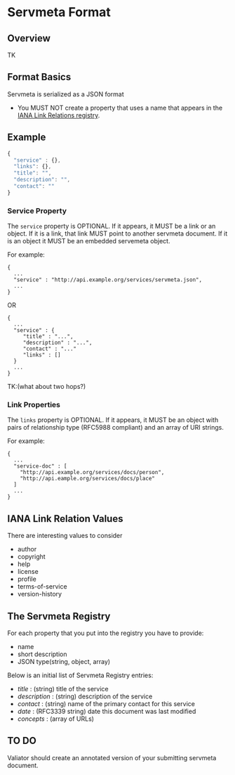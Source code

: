 # Servmeta Format

## Overview
TK

## Format Basics
Servmeta is serialized as a JSON format

 * You MUST NOT create a property that uses a name that appears in the [IANA Link Relations registry](https://www.iana.org/assignments/link-relations/link-relations.xml).
 

## Example

```javascript
{
  "service" : {},
  "links": {},
  "title": "",
  "description": "",
  "contact": ""
}
```

### Service Property
The `service` property is OPTIONAL. If it appears, it MUST be a link or an object. If it is a link, that link MUST point to another servmeta document. If it is an object it MUST be an embedded servemeta object.

For example:
```
{
  ...
  "service" : "http://api.example.org/services/servmeta.json",
  ...
}
```
OR
```
{
  ...
  "service" : {
     "title" : "...",
     "description" : "...",
     "contact" : "..."
     "links" : []
  }
  ...
}
```

TK:(what about two hops?)

### Link Properties
The `links` property is OPTIONAL. If it appears, it MUST be an object with pairs of relationship type (RFC5988 compliant) and an array of URI strings. 

For example:

```
{ 
  ...
  "service-doc" : [
    "http://api.example.org/services/docs/person", 
    "http://api.eample.org/services/docs/place"
  ]
  ...
}
```

## IANA Link Relation Values
There are interesting values to consider

 * author
 * copyright
 * help
 * license
 * profile
 * terms-of-service
 * version-history
 
## The Servmeta Registry
For each property that you put into the registry you have to provide:
 * name
 * short description
 * JSON type(string, object, array)


Below is an initial list of Servmeta Registry entries:
 * *title* : (string) title of the service
 * *description* : (string) description of the service
 * *contact* : (string) name of the primary contact for this service
 * *date* : (RFC3339 string) date this document was last modified
 * *concepts* : (array of URLs)


## TO DO
 
Valiator should create an annotated version of your submitting servmeta document.

